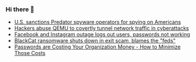 ### Hi there 👋

<!--START_SECTION:feed-->
* [U.S. sanctions Predator spyware operators for spying on Americans](https://www.bleepingcomputer.com/news/legal/us-sanctions-predator-spyware-operators-for-spying-on-americans/)
* [Hackers abuse QEMU to covertly tunnel network traffic in cyberattacks](https://www.bleepingcomputer.com/news/security/hackers-abuse-qemu-to-covertly-tunnel-network-traffic-in-cyberattacks/)
* [Facebook and Instagram outage logs out users, passwords not working](https://www.bleepingcomputer.com/news/technology/facebook-and-instagram-outage-logs-out-users-passwords-not-working/)
* [BlackCat ransomware shuts down in exit scam, blames the "feds"](https://www.bleepingcomputer.com/news/security/blackcat-ransomware-shuts-down-in-exit-scam-blames-the-feds/)
* [Passwords are Costing Your Organization Money - How to Minimize Those Costs](https://www.bleepingcomputer.com/news/security/passwords-are-costing-your-organization-money-how-to-minimize-those-costs/)
<!--END_SECTION:feed-->

<!--
**frankenk/frankenk** is a ✨ _special_ ✨ repository because its `README.md` (this file) appears on your GitHub profile.

Here are some ideas to get you started:

- 🔭 I’m currently working on ...
- 🌱 I’m currently learning ...
- 👯 I’m looking to collaborate on ...
- 🤔 I’m looking for help with ...
- 💬 Ask me about ...
- 📫 How to reach me: ...
- 😄 Pronouns: ...
- ⚡ Fun fact: ...
-->




